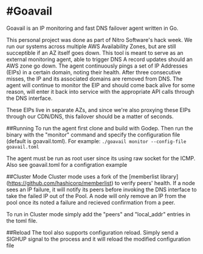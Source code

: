 #Goavail
===============
Goavail is an IP monitoring and fast DNS failover agent written in Go.  

This personal project was done as part of Nitro Software's hack week.  We run our systems across multiple AWS Availability Zones, but are still succeptible if an AZ itself goes down.  This tool is meant to serve as an external monitoring agent, able to trigger DNS A record updates should an AWS zone go down.  The agent continuously pings a set of IP Addresses (EIPs) in a certain domain, noting their health.  After three consecutive misses, the IP and its associated domains are removed from DNS.  The agent will continue to monitor the EIP and should come back alive for some reason, will enter it back into service with the appropriate API calls through the DNS interface.  

These EIPs live in separate AZs, and since we're also proxying these EIPs through our CDN/DNS, this failover should be a matter of seconds.

##Running
To run the agent first clone and build with Godep.  Then run the binary with the "monitor" command and specify the configuration file (default is goavail.toml).  For example: `./goavail monitor --config-file goavail.toml`

The agent must be run as root user since its using raw socket for the ICMP.  Also see goavail.toml for a configration example

##Cluster Mode
Cluster mode uses a fork of the [memberlist library] (https://github.com/hashicorp/memberlist) to verify peers' health.  If a node sees an IP failure, it will notify its peers before invoking the DNS interface to take the failed IP out of the Pool.  A node will only remove an IP from the pool once its noted a failure and recieved confirmation from a peer.  

To run in Cluster mode simply add the "peers" and "local_addr" entries in the toml file.  

##Reload 
The tool also supports configuration reload.  Simply send a SIGHUP signal to the process and it will reload the modified configuration file
